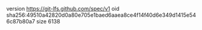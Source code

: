 version https://git-lfs.github.com/spec/v1
oid sha256:49510a42820d0a80e705e1baed6aaea8ce4f14f40d6e349d1415e546c87b80a7
size 6138
